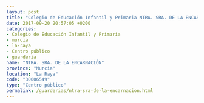 ```yaml
---
layout: post
title: "Colegio de Educación Infantil y Primaria NTRA. SRA. DE LA ENCARNACIÓN"
date: 2017-09-20 20:57:05 +0200
categories:
- Colegio de Educación Infantil y Primaria
- murcia
- la-raya
- Centro público
- guarderia
name: "NTRA. SRA. DE LA ENCARNACIÓN"
province: "Murcia"
location: "La Raya"
code: "30006549"
type: "Centro público"
permalink: /guarderias/ntra-sra-de-la-encarnacion.html
---
```

